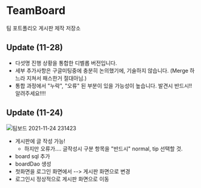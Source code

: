 # TeamBoard
팀 포트폴리오 게시판 제작 저장소


## Update (11-28)
- 다섯명 진행 상황을 통합한 디벨롭 버전입니다.
- 세부 추가사항은 구글미팅중에 충분히 논의했기에, 기술하지 않습니다. (Merge 하느라 지쳐서 패스한거 절대아님.)
- 통합 과정에서 "누락", "오류" 된 부분이 있을 가능성이 높습니다. 발견시 반드시!! 알려주세요!!!!

## Update (11-24)
![팀보드 2021-11-24 231423](https://user-images.githubusercontent.com/86813319/143256684-a2df30be-195d-4095-83dd-f52a18cf53fd.png) <br>
- 게시판에 글 작성 가능!
  * 하지만 오류가....  글작성시 구분 항목을 "반드시" normal, tip 선택할 것.
- board sql 추가
- boardDao 생성
- 첫화면을 로그인 화면에서 --> 게시판 화면으로 변경
- 로그인시 정상적으로 게시판 화면으로 이동
